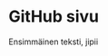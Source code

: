 <!DOCTYPE html>
<html>

  <head>
    <link rel="stylesheet" type="text/css" href="styles.css">
</head>
  
<head>
    <title>GitHub Pages Sivuni</title>
</head>
<body>
    <h1>GitHub sivu</h1>
    <p class="container">Ensimmäinen teksti, jipii</p>
</body>
</html>
